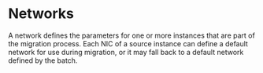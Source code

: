 Networks
========

A network defines the parameters for one or more instances that are part of the migration process. Each NIC of a source instance can define a default network for use during migration, or it may fall back to a default network defined by the batch.
